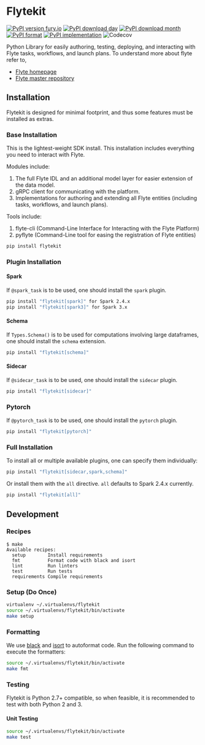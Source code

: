 # Flytekit

[![PyPI version fury.io](https://badge.fury.io/py/flytekit.svg)](https://pypi.python.org/pypi/flytekit/)
[![PyPI download day](https://img.shields.io/pypi/dd/flytekit.svg)](https://pypi.python.org/pypi/flytekit/)
[![PyPI download month](https://img.shields.io/pypi/dm/flytekit.svg)](https://pypi.python.org/pypi/flytekit/)
[![PyPI format](https://img.shields.io/pypi/format/flytekit.svg)](https://pypi.python.org/pypi/flytekit/)
[![PyPI implementation](https://img.shields.io/pypi/implementation/flytekit.svg)](https://pypi.python.org/pypi/flytekit/)
![Codecov](https://img.shields.io/codecov/c/github/lyft/flytekit?style=plastic)


Python Library for easily authoring, testing, deploying, and interacting with Flyte tasks, workflows, and launch plans. To understand more about flyte refer to,
 - [Flyte homepage](https://flyte.org)
 - [Flyte master repository](https://github.com/lyft/flyte)

## Installation

Flytekit is designed for minimal footprint, and thus some features must be installed as extras.

### Base Installation

This is the lightest-weight SDK install. This installation includes everything you need to interact with Flyte.

Modules include:
1. The full Flyte IDL and an additional model layer for easier extension of the data model.
2. gRPC client for communicating with the platform.
3. Implementations for authoring and extending all Flyte entities (including tasks, workflows, and launch plans).

Tools include:
1. flyte-cli (Command-Line Interface for Interacting with the Flyte Platform)
2. pyflyte (Command-Line tool for easing the registration of Flyte entities)

```bash
pip install flytekit
```

### Plugin Installation
#### Spark

If `@spark_task` is to be used, one should install the `spark` plugin.

```bash
pip install "flytekit[spark]" for Spark 2.4.x
pip install "flytekit[spark3]" for Spark 3.x
```

#### Schema 

If `Types.Schema()` is to be used for computations involving large dataframes, one should install the `schema` extension.

```bash
pip install "flytekit[schema]"
```

#### Sidecar

If `@sidecar_task` is to be used, one should install the `sidecar` plugin.

```bash
pip install "flytekit[sidecar]"
```

### Pytorch

If `@pytorch_task` is to be used, one should install the `pytorch` plugin.

```bash
pip install "flytekit[pytorch]"
```

### Full Installation

To install all or multiple available plugins, one can specify them individually:

```bash
pip install "flytekit[sidecar,spark,schema]"
```

Or install them with the `all` directive. `all` defaults to Spark 2.4.x currently.

```bash
pip install "flytekit[all]"
```

## Development

### Recipes

```
$ make
Available recipes:
  setup        Install requirements
  fmt          Format code with black and isort
  lint         Run linters
  test         Run tests
  requirements Compile requirements
```

### Setup (Do Once)

```bash
virtualenv ~/.virtualenvs/flytekit
source ~/.virtualenvs/flytekit/bin/activate
make setup
```

### Formatting

We use [black](https://github.com/psf/black) and [isort](https://github.com/timothycrosley/isort) to autoformat code. Run the following command to execute the formatters:

```bash
source ~/.virtualenvs/flytekit/bin/activate
make fmt
```

### Testing

Flytekit is Python 2.7+ compatible, so when feasible, it is recommended to test with both Python 2 and 3.

#### Unit Testing

```bash
source ~/.virtualenvs/flytekit/bin/activate
make test
```
